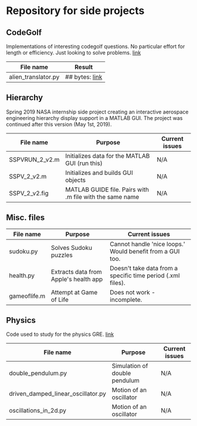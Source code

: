 # Repository for side projects


## CodeGolf

Implementations of interesting codegolf questions. No particular effort for length or efficiency. Just looking to solve problems. [link](https://codegolf.stackexchange.com)

| File name            | Result                                                                                              |
| -------------------- | --------------------------------------------------------------------------------------------------- |
| alien_translator.py  | ## bytes:  [link](https://codegolf.stackexchange.com/questions/93473/english-to-alien-translator/93574#93574)      



## Hierarchy

Spring 2019 NASA internship side project creating an interactive aerospace engineering hierarchy display support in a MATLAB GUI. The project was continued after this version (May 1st, 2019).

| File name      | Purpose                                                  | Current issues                                 |
| -------------- | -------------------------------------------------------- | ---------------------------------------------- |
| SSPVRUN_2_v2.m | Initializes data for the MATLAB GUI (run this)           | N/A                                            |
| SSPV_2_v2.m    | Initializes and builds GUI objects                       | N/A                                            |
| SSPV_2_v2.fig  | MATLAB GUIDE file. Pairs with .m file with the same name | N/A                                            |



## Misc. files

| File name      | Purpose                                  | Current issues                                                |
| -------------- | ---------------------------------------- | ------------------------------------------------------------- |
| sudoku.py      | Solves Sudoku puzzles                    | Cannot handle 'nice loops.' Would benefit from a GUI too.     |
| health.py      | Extracts data from Apple's health app    | Doesn't take data from a specific time period (.xml files).    |
| gameoflife.m   | Attempt at Game of Life                  | Does not work - incomplete.                                   |



## Physics

Code used to study for the physics GRE. [link](https://codegolf.stackexchange.com)

| File name                           | Purpose                                  | Current issues                            |
| ----------------------------------- | ---------------------------------------- | ----------------------------------------- |
| double_pendulum.py                  | Simulation of double pendulum            | N/A                                       |
| driven_damped_linear_oscillator.py  | Motion of an oscillator                 | N/A                                       |
| oscillations_in_2d.py               | Motion of an oscillator                 | N/A                                       |
